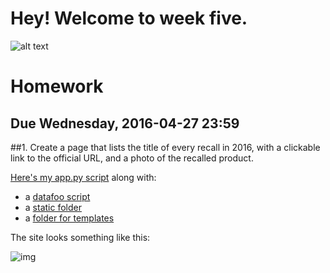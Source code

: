# Hey! Welcome to week five.

![alt text](http://i.giphy.com/K1ddjJNvKOUAU.gif)

# Homework

## Due Wednesday, 2016-04-27 23:59

##1. Create a page that lists the title of every recall in 2016, with a clickable link to the official URL, and a photo of the recalled product.

[Here's my app.py script](https://github.com/readelev/cj-2016/blob/master/flask-recalls-practice/homework/app.py) along with:
* a [datafoo script](https://github.com/readelev/cj-2016/blob/master/flask-recalls-practice/homework/datafoo.py)
* a [static folder](https://github.com/readelev/cj-2016/tree/master/flask-recalls-practice/homework/static)
* a [folder for templates](https://github.com/readelev/cj-2016/tree/master/flask-recalls-practice/homework/templates)

The site looks something like this:

![img](http://i.imgur.com/i7roNGg.png?1)



